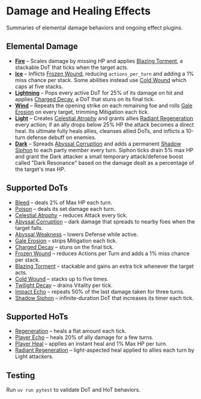 # Damage and Healing Effects

Summaries of elemental damage behaviors and ongoing effect plugins.

## Elemental Damage

- **[Fire](../../backend/plugins/damage_types/fire.py)** – Scales damage by missing HP and applies [Blazing Torment](../../backend/plugins/dots/blazing_torment.py), a stackable DoT that ticks when the target acts.
- **[Ice](../../backend/plugins/damage_types/ice.py)** – Inflicts [Frozen Wound](../../backend/plugins/dots/frozen_wound.py), reducing `actions_per_turn` and adding a 1% miss chance per stack. Some abilities instead use [Cold Wound](../../backend/plugins/dots/cold_wound.py) which caps at five stacks.
- **[Lightning](../../backend/plugins/damage_types/lightning.py)** – Pops every active DoT for 25% of its damage on hit and applies [Charged Decay](../../backend/plugins/dots/charged_decay.py), a DoT that stuns on its final tick.
- **[Wind](../../backend/plugins/damage_types/wind.py)** – Repeats the opening strike on each remaining foe and rolls [Gale Erosion](../../backend/plugins/dots/gale_erosion.py) on every target, trimming Mitigation each tick.
- **[Light](../../backend/plugins/damage_types/light.py)** – Creates [Celestial Atrophy](../../backend/plugins/dots/celestial_atrophy.py) and grants allies [Radiant Regeneration](../../backend/plugins/hots/radiant_regeneration.py) every action; if an ally drops below 25% HP the attack becomes a direct heal. Its ultimate fully heals allies, cleanses allied DoTs, and inflicts a 10-turn defense debuff on enemies.
- **[Dark](../../backend/plugins/damage_types/dark.py)** – Spreads [Abyssal Corruption](../../backend/plugins/dots/abyssal_corruption.py) and adds a permanent [Shadow Siphon](../../backend/plugins/dots/shadow_siphon.py) to each party member every turn. Siphon ticks drain 5% max HP and grant the Dark attacker a small temporary attack/defense boost called "Dark Resonance" based on the damage dealt as a percentage of the target's max HP.

## Supported DoTs

- [Bleed](../../backend/plugins/dots/bleed.py) – deals 2% of Max HP each turn.
- [Poison](../../backend/plugins/dots/poison.py) – deals its set damage each turn.
- [Celestial Atrophy](../../backend/plugins/dots/celestial_atrophy.py) – reduces Attack every tick.
- [Abyssal Corruption](../../backend/plugins/dots/abyssal_corruption.py) – dark damage that spreads to nearby foes when the target falls.
- [Abyssal Weakness](../../backend/plugins/dots/abyssal_weakness.py) – lowers Defense while active.
- [Gale Erosion](../../backend/plugins/dots/gale_erosion.py) – strips Mitigation each tick.
- [Charged Decay](../../backend/plugins/dots/charged_decay.py) – stuns on the final tick.
- [Frozen Wound](../../backend/plugins/dots/frozen_wound.py) – reduces Actions per Turn and adds a 1% miss chance per stack.
- [Blazing Torment](../../backend/plugins/dots/blazing_torment.py) – stackable and gains an extra tick whenever the target acts.
- [Cold Wound](../../backend/plugins/dots/cold_wound.py) – stacks up to five times.
- [Twilight Decay](../../backend/plugins/dots/twilight_decay.py) – drains Vitality per tick.
- [Impact Echo](../../backend/plugins/dots/impact_echo.py) – repeats 50% of the last damage taken for three turns.
- [Shadow Siphon](../../backend/plugins/dots/shadow_siphon.py) – infinite-duration DoT that increases its timer each tick.

## Supported HoTs

- [Regeneration](../../backend/plugins/hots/regeneration.py) – heals a flat amount each tick.
- [Player Echo](../../backend/plugins/hots/player_echo.py) – heals 20% of ally damage for a few turns.
- [Player Heal](../../backend/plugins/hots/player_heal.py) – applies an instant heal and 1% Max HP per turn.
- [Radiant Regeneration](../../backend/plugins/hots/radiant_regeneration.py) – light-aspected heal applied to allies each turn by Light attackers.

## Testing

Run `uv run pytest` to validate DoT and HoT behaviors.
